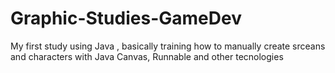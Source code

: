 # Graphic-Studies-GameDev
My first study using Java , basically training how to manually create srceans and characters with Java Canvas, Runnable and other tecnologies
